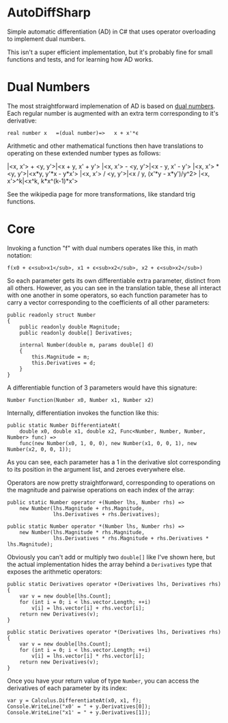 # AutoDiffSharp

Simple automatic differentiation (AD) in C# that uses operator overloading
to implement dual numbers.

This isn't a super efficient implementation, but it's probably fine for
small functions and tests, and for learning how AD works.

# Dual Numbers

The most straightforward implemenation of AD is based on [dual numbers](https://en.wikipedia.org/wiki/Automatic_differentiation#Automatic_differentiation_using_dual_numbers). Each
regular number is augmented with an extra term corresponding to it's derivative:

    real number x   =(dual number)=>   x + x'*ϵ

Arithmetic and other mathematical functions then have translations to operating
on these extended number types as follows:

|<x, x'> + <y, y'>|<x + y, x' + y'>
|<x, x'> - <y, y'>|<x - y, x' - y'>
|<x, x'> \* <y, y'>|<x\*y, y'\*x - y*x'>
|<x, x'> / <y, y'>|<x / y, (x'\*y - x\*y')/y^2>
|<x, x'>^k|<x^k, k\*x^(k-1)\*x'>

See the wikipedia page for more transformations, like standard trig functions.

# Core

Invoking a function "f" with dual numbers operates like this, in math notation:

    f(x0 + ϵ<sub>x1</sub>, x1 + ϵ<sub>x2</sub>, x2 + ϵ<sub>x2</sub>)

So each parameter gets its own differentiable extra parameter, distinct from all
others. However, as you can see in the translation table, these all interact with
one another in some operators, so each function parameter has to carry a vector
corresponding to the coefficients of all other parameters:

    public readonly struct Number
    {
        public readonly double Magnitude;
        public readonly double[] Derivatives;

        internal Number(double m, params double[] d)
        {
            this.Magnitude = m;
            this.Derivatives = d;
        }
    }

A differentiable function of 3 parameters would have this signature:

    Number Function(Number x0, Number x1, Number x2)

Internally, differentiation invokes the function like this:

    public static Number DifferentiateAt(
        double x0, double x1, double x2, Func<Number, Number, Number, Number> func) =>
        func(new Number(x0, 1, 0, 0), new Number(x1, 0, 0, 1), new Number(x2, 0, 0, 1));

As you can see, each parameter has a 1 in the derivative slot corresponding to
its position in the argument list, and zeroes everywhere else.

Operators are now pretty straightforward, corresponding to operations
on the magnitude and pairwise operations on each index of the array:

    public static Number operator +(Number lhs, Number rhs) =>
        new Number(lhs.Magnitude + rhs.Magnitude,
                   lhs.Derivatives + rhs.Derivatives);

    public static Number operator *(Number lhs, Number rhs) =>
        new Number(lhs.Magnitude * rhs.Magnitude,
                   lhs.Derivatives * rhs.Magnitude + rhs.Derivatives * lhs.Magnitude);

Obviously you can't add or multiply two `double[]` like I've shown here,
but the actual implementation hides the array behind a `Derivatives` type
that exposes the arithmetic operators:

    public static Derivatives operator +(Derivatives lhs, Derivatives rhs)
    {
        var v = new double[lhs.Count];
        for (int i = 0; i < lhs.vector.Length; ++i)
            v[i] = lhs.vector[i] + rhs.vector[i];
        return new Derivatives(v);
    }
    
    public static Derivatives operator *(Derivatives lhs, Derivatives rhs)
    {
        var v = new double[lhs.Count];
        for (int i = 0; i < lhs.vector.Length; ++i)
            v[i] = lhs.vector[i] * rhs.vector[i];
        return new Derivatives(v);
    }

Once you have your return value of type `Number`, you can access the derivatives
of each parameter by its index:

    var y = Calculus.DifferentiateAt(x0, x1, f);
    Console.WriteLine("x0' = " + y.Derivatives[0]);
    Console.WriteLine("x1' = " + y.Derivatives[1]);
